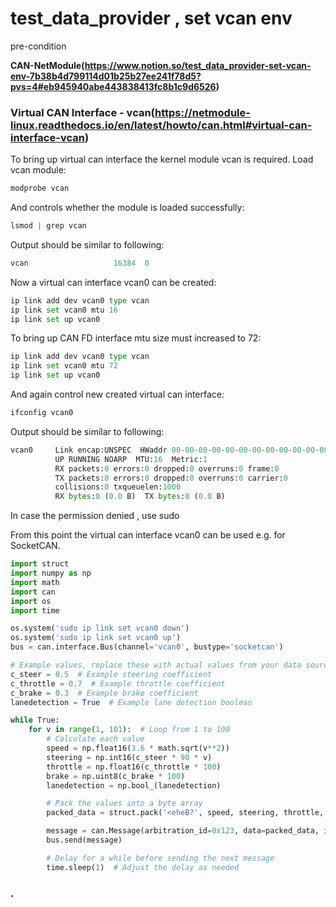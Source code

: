 # test_data_provider , set vcan env

pre-condition

**CAN-NetModule(https://www.notion.so/test_data_provider-set-vcan-env-7b38b4d799114d01b25b27ee241f78d5?pvs=4#eb945940abe443838413fc8b1c9d6526)**

### **Virtual CAN Interface - vcan(https://netmodule-linux.readthedocs.io/en/latest/howto/can.html#virtual-can-interface-vcan)**

To bring up virtual can interface the kernel module vcan is required. Load vcan module:

```python
modprobe vcan
```

And controls whether the module is loaded successfully:

```python
lsmod | grep vcan
```

Output should be similar to following:

```python
vcan                   16384  0
```

Now a virtual can interface vcan0 can be created:

```python
ip link add dev vcan0 type vcan
ip link set vcan0 mtu 16
ip link set up vcan0
```

To bring up CAN FD interface mtu size must increased to 72:

```python
ip link add dev vcan0 type vcan
ip link set vcan0 mtu 72
ip link set up vcan0
```

And again control new created virtual can interface:

```python
ifconfig vcan0
```

Output should be similar to following:

```python
vcan0     Link encap:UNSPEC  HWaddr 00-00-00-00-00-00-00-00-00-00-00-00-00-00-00-00
          UP RUNNING NOARP  MTU:16  Metric:1
          RX packets:0 errors:0 dropped:0 overruns:0 frame:0
          TX packets:0 errors:0 dropped:0 overruns:0 carrier:0
          collisions:0 txqueuelen:1000
          RX bytes:0 (0.0 B)  TX bytes:0 (0.0 B)
```

 In case the permission denied , use sudo

From this point the virtual can interface vcan0 can be used e.g. for SocketCAN.

```python
import struct
import numpy as np
import math
import can
import os
import time

os.system('sudo ip link set vcan0 down')
os.system('sudo ip link set vcan0 up')
bus = can.interface.Bus(channel='vcan0', bustype='socketcan')

# Example values, replace these with actual values from your data source
c_steer = 0.5  # Example steering coefficient
c_throttle = 0.7  # Example throttle coefficient
c_brake = 0.3  # Example brake coefficient
lanedetection = True  # Example lane detection boolean

while True:
    for v in range(1, 101):  # Loop from 1 to 100
        # Calculate each value
        speed = np.float16(3.6 * math.sqrt(v**2))
        steering = np.int16(c_steer * 90 * v)
        throttle = np.float16(c_throttle * 100)
        brake = np.uint8(c_brake * 100)
        lanedetection = np.bool_(lanedetection)

        # Pack the values into a byte array
        packed_data = struct.pack('<eheB?', speed, steering, throttle, brake, lanedetection)

        message = can.Message(arbitration_id=0x123, data=packed_data, is_extended_id=False)
        bus.send(message)

        # Delay for a while before sending the next message
        time.sleep(1)  # Adjust the delay as needed
```

### .

